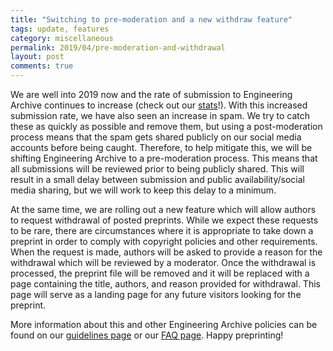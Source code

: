 ```yaml
---
title: "Switching to pre-moderation and a new withdraw feature"
tags: update, features
category: miscellaneous
permalink: 2019/04/pre-moderation-and-withdrawal
layout: post
comments: true
---
```


We are well into 2019 now and the rate of submission to Engineering Archive continues to increase (check out our [stats](https://blog.engrxiv.org/stats/)!). With this increased submission rate, we have also seen an increase in spam. We try to catch these as quickly as possible and remove them, but using a post-moderation process means that the spam gets shared publicly on our social media accounts before being caught. Therefore, to help mitigate this, we will be shifting Engineering Archive to a pre-moderation process. This means that all submissions will be reviewed prior to being publicly shared. This will result in a small delay between submission and public availability/social media sharing, but we will work to keep this delay to a minimum.

At the same time, we are rolling out a new feature which will allow authors to request withdrawal of posted preprints. While we expect these requests to be rare, there are circumstances where it is appropriate to take down a preprint in order to comply with copyright policies and other requirements. When the request is made, authors will be asked to provide a reason for the withdrawal which will be reviewed by a moderator. Once the withdrawal is processed, the preprint file will be removed and it will be replaced with a page containing the title, authors, and reason provided for withdrawal. This page will serve as a landing page for any future visitors looking for the preprint.

More information about this and other Engineering Archive policies can be found on our [guidelines page](https://blog.engrxiv.org/guidelines/) or our [FAQ page](https://blog.engrxiv.org/faq/). Happy preprinting!
